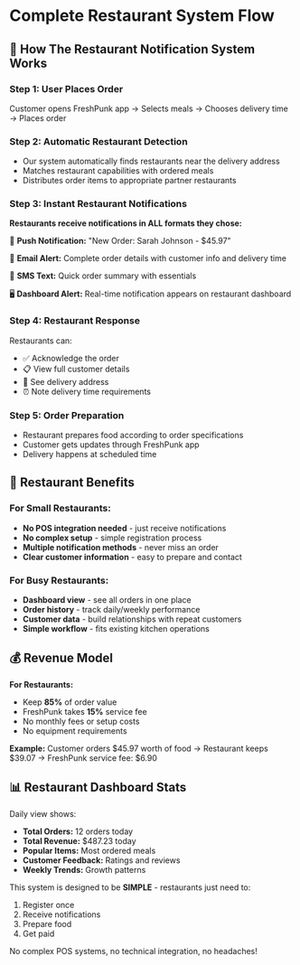 # Complete Restaurant System Flow

## 🔄 How The Restaurant Notification System Works

### **Step 1: User Places Order**
Customer opens FreshPunk app → Selects meals → Chooses delivery time → Places order

### **Step 2: Automatic Restaurant Detection**
- Our system automatically finds restaurants near the delivery address
- Matches restaurant capabilities with ordered meals
- Distributes order items to appropriate partner restaurants

### **Step 3: Instant Restaurant Notifications**
**Restaurants receive notifications in ALL formats they chose:**

📱 **Push Notification:** "New Order: Sarah Johnson - $45.97"

📧 **Email Alert:** Complete order details with customer info and delivery time

📲 **SMS Text:** Quick order summary with essentials

🖥️ **Dashboard Alert:** Real-time notification appears on restaurant dashboard

### **Step 4: Restaurant Response**
Restaurants can:
- ✅ Acknowledge the order
- 📋 View full customer details
- 📍 See delivery address
- ⏰ Note delivery time requirements

### **Step 5: Order Preparation**
- Restaurant prepares food according to order specifications
- Customer gets updates through FreshPunk app
- Delivery happens at scheduled time

## 🏢 Restaurant Benefits

### **For Small Restaurants:**
- **No POS integration needed** - just receive notifications
- **No complex setup** - simple registration process  
- **Multiple notification methods** - never miss an order
- **Clear customer information** - easy to prepare and contact

### **For Busy Restaurants:**
- **Dashboard view** - see all orders in one place
- **Order history** - track daily/weekly performance
- **Customer data** - build relationships with repeat customers
- **Simple workflow** - fits existing kitchen operations

## 💰 Revenue Model

**For Restaurants:**
- Keep **85%** of order value
- FreshPunk takes **15%** service fee
- No monthly fees or setup costs
- No equipment requirements

**Example:**
Customer orders $45.97 worth of food
→ Restaurant keeps $39.07
→ FreshPunk service fee: $6.90

## 📊 Restaurant Dashboard Stats

Daily view shows:
- **Total Orders:** 12 orders today
- **Total Revenue:** $487.23 today
- **Popular Items:** Most ordered meals
- **Customer Feedback:** Ratings and reviews
- **Weekly Trends:** Growth patterns

This system is designed to be **SIMPLE** - restaurants just need to:
1. Register once
2. Receive notifications  
3. Prepare food
4. Get paid

No complex POS systems, no technical integration, no headaches!